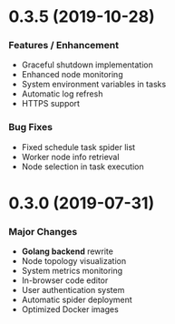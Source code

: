 # 0.3.5 (2019-10-28)
### Features / Enhancement
- Graceful shutdown implementation
- Enhanced node monitoring
- System environment variables in tasks
- Automatic log refresh
- HTTPS support

### Bug Fixes
- Fixed schedule task spider list
- Worker node info retrieval
- Node selection in task execution

# 0.3.0 (2019-07-31)
### Major Changes
- **Golang backend** rewrite
- Node topology visualization
- System metrics monitoring
- In-browser code editor
- User authentication system
- Automatic spider deployment
- Optimized Docker images 